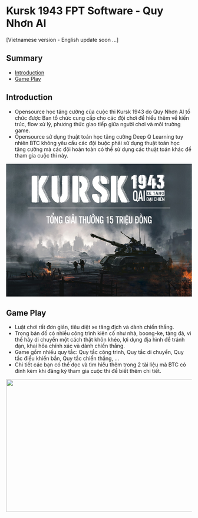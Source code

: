 # Kursk 1943 FPT Software - Quy Nhơn AI
[Vietnamese version - English update soon ...]
## Summary
* [Introduction](#Introduction)
* [Game Play](#Game-Play)
## Introduction
* Opensource học tăng cường của cuộc thi Kursk 1943 do Quy Nhơn AI tổ chức được Ban tổ chức cung cấp cho các đội chơi để hiểu thêm về kiến trúc, flow xử lý, phương thức giao tiếp giữa người chơi và môi trường game.
* Opensource sử dụng thuật toán học tăng cường Deep Q Learning tuy nhiên BTC không yêu cầu các đội buộc phải sử dụng thuật toán học tăng cường mà các đội hoàn toàn có thể sử dụng các thuật toán khác để tham gia cuộc thi này.

<p align="center">
<img src="./img/poster.jpg" alt="Poster" width="640" height="360"/>
</p>

## Game Play
* Luật chơi rất đơn giản, tiêu diệt xe tăng địch và dành chiến thắng. 
* Trong bản đồ có nhiều công trình kiên cố như nhà, boong-ke, tảng đá, vì thế hãy di chuyển một cách thật khôn khéo, lợi dụng địa hình để tránh đạn, khai hỏa chính xác và dành chiến thắng.
* Game gồm nhiều quy tắc: Quy tắc công trình, Quy tắc di chuyển, Quy tắc điều khiển bắn, Quy tắc chiến thắng, ...
* Chi tiết các bạn có thể đọc và tìm hiểu thêm trong 2 tài liệu mà BTC có đính kèm khi đăng ký tham gia cuộc thi để biết thêm chi tiết.

<p align="center">
<img src="./img/gameplay.gif" width="640" height="360"/>
</p>




